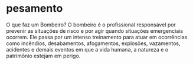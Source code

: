 # pesamento

O que faz um Bombeiro?
O bombeiro é o profissional responsável por prevenir as situações de risco e por agir quando situações emergenciais ocorrem. Ele passa por um intenso treinamento para atuar em ocorrências como incêndios, desabamentos, afogamentos, explosões, vazamentos, acidentes e demais eventos em que a vida humana, a natureza e o patrimônio estejam em perigo.

